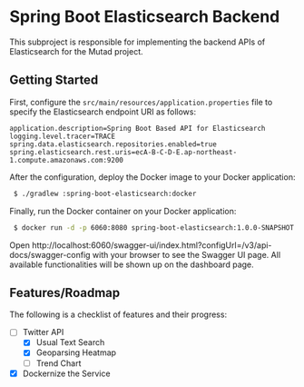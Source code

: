 # Spring Boot Elasticsearch Backend
This subproject is responsible for implementing the backend APIs of Elasticsearch for the Mutad project.

## Getting Started
First, configure the `src/main/resources/application.properties` file to specify the Elasticsearch endpoint URI as follows:

```properties
application.description=Spring Boot Based API for Elasticsearch
logging.level.tracer=TRACE
spring.data.elasticsearch.repositories.enabled=true
spring.elasticsearch.rest.uris=ecA-B-C-D-E.ap-northeast-1.compute.amazonaws.com:9200
```

After the configuration, deploy the Docker image to your Docker application:

```bash
 $ ./gradlew :spring-boot-elasticsearch:docker
```

Finally, run the Docker container on your Docker application:

```bash
 $ docker run -d -p 6060:8080 spring-boot-elasticsearch:1.0.0-SNAPSHOT
```

Open http://localhost:6060/swagger-ui/index.html?configUrl=/v3/api-docs/swagger-config with your browser to see the Swagger UI page.
All available functionalities will be shown up on the dashboard page.

## Features/Roadmap
The following is a checklist of features and their progress:
- [ ] Twitter API
    - [x] Usual Text Search
    - [x] Geoparsing Heatmap
    - [ ] Trend Chart
- [x] Dockernize the Service
